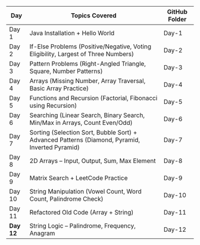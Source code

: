 | Day        | Topics Covered                                                                                 | GitHub Folder |
| ---------- | ---------------------------------------------------------------------------------------------- | ------------- |
| Day 1      | Java Installation + Hello World                                                                | Day-1         |
| Day 2      | If-Else Problems (Positive/Negative, Voting Eligibility, Largest of Three Numbers)             | Day-2         |
| Day 3      | Pattern Problems (Right-Angled Triangle, Square, Number Patterns)                              | Day-3         |
| Day 4      | Arrays (Missing Number, Array Traversal, Basic Array Practice)                                 | Day-4         |
| Day 5      | Functions and Recursion (Factorial, Fibonacci using Recursion)                                 | Day-5         |
| Day 6      | Searching (Linear Search, Binary Search, Min/Max in Arrays, Count Even/Odd)                    | Day-6         |
| Day 7      | Sorting (Selection Sort, Bubble Sort) + Advanced Patterns (Diamond, Pyramid, Inverted Pyramid) | Day-7         |
| Day 8      | 2D Arrays – Input, Output, Sum, Max Element                                                    | Day-8         |
| Day 9      | Matrix Search + LeetCode Practice                                                              | Day-9         |
| Day 10     | String Manipulation (Vowel Count, Word Count, Palindrome Check)                                | Day-10        |
| Day 11     | Refactored Old Code (Array + String)                                                           | Day-11        |
| **Day 12** | String Logic – Palindrome, Frequency, Anagram                                                  | Day-12        |
